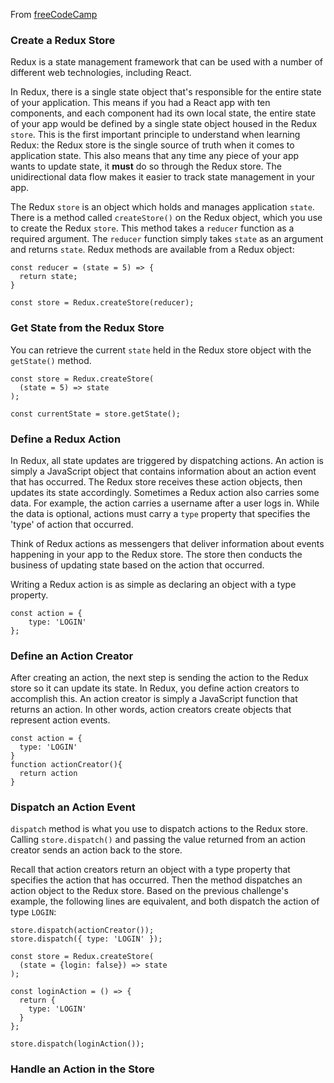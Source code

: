 From [freeCodeCamp](https://learn.freecodecamp.org/front-end-libraries/redux/)

### Create a Redux Store

Redux is a state management framework that can be used with a number of different web technologies, including React.

In Redux, there is a single state object that's responsible for the entire state of your application. This means if you had a React app with ten components, and each component had its own local state, the entire state of your app would be defined by a single state object housed in the Redux `store`.  This is the first important principle to understand when learning Redux: the Redux store is the single source of truth when it comes to application state. This also means that any time any piece of your app wants to update state, it **must** do so through the Redux store. The unidirectional data flow makes it easier to track state management in your app.


The Redux `store` is an object which holds and manages application `state`. There is a method called `createStore()` on the Redux object, which you use to create the Redux `store`. This method takes a `reducer` function as a required argument. The `reducer` function simply takes `state` as an argument and returns `state`. Redux methods are available from a Redux object:

```
const reducer = (state = 5) => {
  return state;
}

const store = Redux.createStore(reducer);
```

### Get State from the Redux Store

You can retrieve the current `state` held in the Redux store object with the `getState()` method.

```
const store = Redux.createStore(
  (state = 5) => state
);

const currentState = store.getState();
```

### Define a Redux Action

In Redux, all state updates are triggered by dispatching actions. An action is simply a JavaScript object that contains information about an action event that has occurred. The Redux store receives these action objects, then updates its state accordingly. Sometimes a Redux action also carries some data. For example, the action carries a username after a user logs in. While the data is optional, actions must carry a `type` property that specifies the 'type' of action that occurred.

Think of Redux actions as messengers that deliver information about events happening in your app to the Redux store. The store then conducts the business of updating state based on the action that occurred.

Writing a Redux action is as simple as declaring an object with a type property.

```
const action = {
	type: 'LOGIN'
};
```
### Define an Action Creator

After creating an action, the next step is sending the action to the Redux store so it can update its state. In Redux, you define action creators to accomplish this. An action creator is simply a JavaScript function that returns an action. In other words, action creators create objects that represent action events.

```
const action = {
  type: 'LOGIN'
}
function actionCreator(){
  return action
}
```

### Dispatch an Action Event

`dispatch` method is what you use to dispatch actions to the Redux store. Calling `store.dispatch()` and passing the value returned from an action creator sends an action back to the store.

Recall that action creators return an object with a type property that specifies the action that has occurred. Then the method dispatches an action object to the Redux store. Based on the previous challenge's example, the following lines are equivalent, and both dispatch the action of type `LOGIN`:

```
store.dispatch(actionCreator());
store.dispatch({ type: 'LOGIN' });
```

```
const store = Redux.createStore(
  (state = {login: false}) => state
);

const loginAction = () => {
  return {
    type: 'LOGIN'
  }
};

store.dispatch(loginAction());
```

### Handle an Action in the Store























